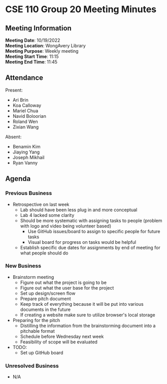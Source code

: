 # CSE 110 Group 20 Meeting Minutes
## Meeting Information
**Meeting Date**: 10/19/2022 <br>
**Meeting Location**: WongAvery Library <br>
**Meeting Purpose**: Weekly meeting <br>
**Meeting Start Time**: 11:15 <br>
**Meeting End Time**: 11:45 <br>

## Attendance
Present:
- Ari Brin
- Koa Calloway
- Mariel Chua
- Navid Boloorian
- Roland Wen
- Zixian Wang

Absent:
- Benamin Kim
- Jiaying Yang
- Joseph Mikhail
- Ryan Vanny

## Agenda
### Previous Business
- Retrospective on last week
  - Lab should have been less plug in and more conceptual
  - Lab 4 lacked some clarity
  - Should be more systematic with assigning tasks to people (problem with logo and video being volunteer based)
    - Use GitHub issues/board to assign to specific people for future tasks
    - Visual board for progress on tasks would be helpful
  - Establish specific due dates for assignments by end of meeting for what people should do
### New Business
- Brainstorm meeting
  - Figure out what the project is going to be
  - Figure out what the user base for the project
  - Set up design/screen flow
  - Prepare pitch document 
  - Keep track of everything because it will be put into various documents in the future
  - If creating a website make sure to utilize browser's local storage
- Preparing for the pitch
  - Distilling the information from the brainstorming document into a pitchable format
  - Schedule before Wednesday next week
  - Feasibility of scope will be evaluated
- TODO:
  - Set up GitHub board
### Unresolved Business
- N/A
